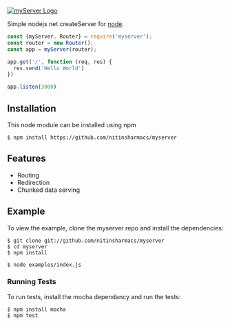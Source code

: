 [![myServer Logo](https://nitinsharmacs.github.io/myserver.png)](https://github.com/nitinsharmacs/myserver)

  Simple nodejs net createServer for [node](http://nodejs.org).

```js
const {myServer, Router} = require('myserver');
const router = new Router();
const app = myServer(router);

app.get('/', function (req, res) {
  res.send('Hello World')
})

app.listen(3000)
```

## Installation

This node module can be installed using npm

```console
$ npm install https://github.com/nitinsharmacs/myserver
```

## Features

  * Routing
  * Redirection
  * Chunked data serving

## Example

  To view the example, clone the myserver repo and install the dependencies:

```console
$ git clone git://github.com/nitinsharmacs/myserver
$ cd myserver
$ npm install
```

```console
$ node examples/index.js
```

### Running Tests

To run tests, install the mocha dependancy and run the tests:

```console
$ npm install mocha
$ npm test
```
